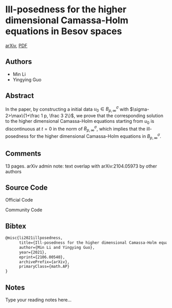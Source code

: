 
# Ill-posedness for the higher dimensional Camassa-Holm equations in Besov spaces

[arXiv](https://arxiv.org/abs/2106.0540), [PDF](https://arxiv.org/pdf/2106.0540.pdf)

## Authors

- Min Li
- Yingying Guo

## Abstract

In the paper, by constructing a initial data $u_{0}\in B^{\sigma}_{p,\infty}$ with $\sigma-2>\max\{1+\frac 1 p, \frac 3 2\}$, we prove that the corresponding solution to the higher dimensional Camassa-Holm equations starting from $u_{0}$ is discontinuous at $t=0$ in the norm of $B^{\sigma}_{p,\infty}$, which implies that the ill-posedness for the higher dimensional Camassa-Holm equations in $B^{\sigma}_{p,\infty}$.

## Comments

13 pages. arXiv admin note: text overlap with arXiv:2104.05973 by other authors

## Source Code

Official Code



Community Code



## Bibtex

```tex
@misc{li2021illposedness,
      title={Ill-posedness for the higher dimensional Camassa-Holm equations in Besov spaces}, 
      author={Min Li and Yingying Guo},
      year={2021},
      eprint={2106.00540},
      archivePrefix={arXiv},
      primaryClass={math.AP}
}
```

## Notes

Type your reading notes here...

